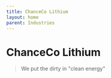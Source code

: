 ```yaml
---
title: ChanceCo Lithium
layout: home
parent: Industries
---
```


# ChanceCo Lithium
> We put the dirty in "clean energy"